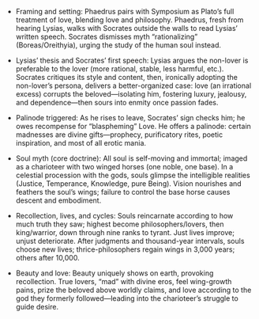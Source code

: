 - Framing and setting: Phaedrus pairs with Symposium as Plato’s full treatment of love, blending love and philosophy. Phaedrus, fresh from hearing Lysias, walks with Socrates outside the walls to read Lysias’ written speech. Socrates dismisses myth “rationalizing” (Boreas/Oreithyia), urging the study of the human soul instead.

- Lysias’ thesis and Socrates’ first speech: Lysias argues the non-lover is preferable to the lover (more rational, stable, less harmful, etc.). Socrates critiques its style and content, then, ironically adopting the non-lover’s persona, delivers a better-organized case: love (an irrational excess) corrupts the beloved—isolating him, fostering luxury, jealousy, and dependence—then sours into enmity once passion fades.

- Palinode triggered: As he rises to leave, Socrates’ sign checks him; he owes recompense for “blaspheming” Love. He offers a palinode: certain madnesses are divine gifts—prophecy, purificatory rites, poetic inspiration, and most of all erotic mania.

- Soul myth (core doctrine): All soul is self-moving and immortal; imaged as a charioteer with two winged horses (one noble, one base). In a celestial procession with the gods, souls glimpse the intelligible realities (Justice, Temperance, Knowledge, pure Being). Vision nourishes and feathers the soul’s wings; failure to control the base horse causes descent and embodiment.

- Recollection, lives, and cycles: Souls reincarnate according to how much truth they saw; highest become philosophers/lovers, then king/warrior, down through nine ranks to tyrant. Just lives improve; unjust deteriorate. After judgments and thousand-year intervals, souls choose new lives; thrice-philosophers regain wings in 3,000 years; others after 10,000.

- Beauty and love: Beauty uniquely shows on earth, provoking recollection. True lovers, “mad” with divine eros, feel wing-growth pains, prize the beloved above worldly claims, and love according to the god they formerly followed—leading into the charioteer’s struggle to guide desire.
